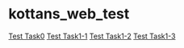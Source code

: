 # kottans_web_test
[Test Task0](https://github.com/demeshko/kottans_web_test/blob/master/task0/task0_gitbranching.png)
[Test Task1-1](https://github.com/demeshko/kottans_web_test/blob/master/task1/task1_a.png)
[Test Task1-2](https://github.com/demeshko/kottans_web_test/blob/master/task1/task1_b.png)
[Test Task1-3](https://github.com/demeshko/kottans_web_test/blob/master/task1/task1_c.png)
